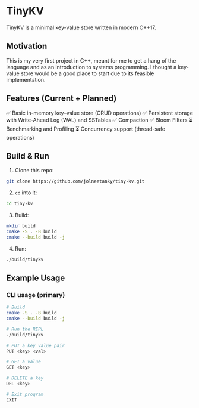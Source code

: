 # TinyKV

TinyKV is a minimal key-value store written in modern C++17.

## Motivation

This is my very first project in C++, meant for me to get a hang of the language and as an introduction to systems programming. I thought a key-value store would be a good place to start due to its feasible implementation.

## Features (Current + Planned)

✅ Basic in-memory key–value store (CRUD operations)
✅ Persistent storage with Write-Ahead Log (WAL) and SSTables
✅ Compaction
✅ Bloom Filters
⏳ Benchmarking and Profiling
⏳ Concurrency support (thread-safe operations)

## Build & Run

1. Clone this repo:

```sh
git clone https://github.com/jolneetanky/tiny-kv.git
```

2. `cd` into it:

```sh
cd tiny-kv
```

3. Build:

```sh
mkdir build
cmake -S . -B build
cmake --build build -j
```

4. Run:

```sh
./build/tinykv
```

## Example Usage

### CLI usage (primary)

```sh
# Build
cmake -S . -B build
cmake --build build -j

# Run the REPL
./build/tinykv

# PUT a key value pair
PUT <key> <val>

# GET a value
GET <key>

# DELETE a key
DEL <key>

# Exit program
EXIT
```
